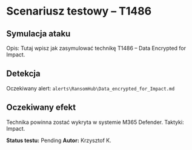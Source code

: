 # Scenariusz testowy – T1486

## Symulacja ataku

Opis: Tutaj wpisz jak zasymulować technikę T1486 – Data Encrypted for Impact.

## Detekcja

Oczekiwany alert: `alerts\RansomHub\Data_encrypted_for_Impact.md`

## Oczekiwany efekt

Technika powinna zostać wykryta w systemie M365 Defender. Taktyki: Impact.

**Status testu:** Pending
**Autor:** Krzysztof K.
